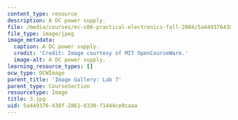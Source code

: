 ```yaml
---
content_type: resource
description: A DC power supply.
file: /media/courses/ec-s06-practical-electronics-fall-2004/5a449376438f28618330f1444ce0caaa_3.jpg
file_type: image/jpeg
image_metadata:
  caption: A DC power supply.
  credit: 'Credit: Image courtesy of MIT OpenCourseWare.'
  image-alt: A DC power supply.
learning_resource_types: []
ocw_type: OCWImage
parent_title: 'Image Gallery: Lab 7'
parent_type: CourseSection
resourcetype: Image
title: 3.jpg
uid: 5a449376-438f-2861-8330-f1444ce0caaa
---
```


